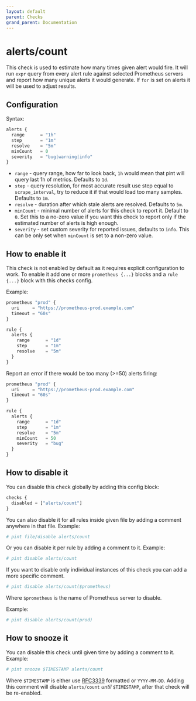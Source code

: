 ```yaml
---
layout: default
parent: Checks
grand_parent: Documentation
---
```


# alerts/count

This check is used to estimate how many times given alert would fire.
It will run `expr` query from every alert rule against selected Prometheus
servers and report how many unique alerts it would generate.
If `for` is set on alerts it will be used to adjust results.

## Configuration

Syntax:

```js
alerts {
  range      = "1h"
  step       = "1m"
  resolve    = "5m"
  minCount   = 0
  severity   = "bug|warning|info"
}
```

- `range` - query range, how far to look back, `1h` would mean that pint will
  query last 1h of metrics.
  Defaults to `1d`.
- `step` - query resolution, for most accurate result use step equal
  to `scrape_interval`, try to reduce it if that would load too many samples.
  Defaults to `1m`.
- `resolve` - duration after which stale alerts are resolved. Defaults to `5m`.
- `minCount` - minimal number of alerts for this check to report it. Default to `0`.
  Set this to a no-zero value if you want this check to report only if the estimated
  number of alerts is high enough.
- `severity` - set custom severity for reported issues, defaults to `info`.
  This can be only set when `minCount` is set to a non-zero value.

## How to enable it

This check is not enabled by default as it requires explicit configuration
to work.
To enable it add one or more `prometheus {...}` blocks and a `rule {...}` block
with this checks config.

Example:

```js
prometheus "prod" {
  uri     = "https://prometheus-prod.example.com"
  timeout = "60s"
}

rule {
  alerts {
    range      = "1d"
    step       = "1m"
    resolve    = "5m"
  }
}
```

Report an error if there would be too many (>=50) alerts firing:

```js
prometheus "prod" {
  uri     = "https://prometheus-prod.example.com"
  timeout = "60s"
}

rule {
  alerts {
    range      = "1d"
    step       = "1m"
    resolve    = "5m"
    minCount   = 50
    severity   = "bug"
  }
}
```

## How to disable it

You can disable this check globally by adding this config block:

```js
checks {
  disabled = ["alerts/count"]
}
```

You can also disable it for all rules inside given file by adding
a comment anywhere in that file. Example:

```yaml
# pint file/disable alerts/count
```

Or you can disable it per rule by adding a comment to it. Example:

```yaml
# pint disable alerts/count
```

If you want to disable only individual instances of this check
you can add a more specific comment.

```yaml
# pint disable alerts/count($prometheus)
```

Where `$prometheus` is the name of Prometheus server to disable.

Example:

```yaml
# pint disable alerts/count(prod)
```

## How to snooze it

You can disable this check until given time by adding a comment to it. Example:

```yaml
# pint snooze $TIMESTAMP alerts/count
```

Where `$TIMESTAMP` is either use [RFC3339](https://www.rfc-editor.org/rfc/rfc3339)
formatted  or `YYYY-MM-DD`.
Adding this comment will disable `alerts/count` *until* `$TIMESTAMP`, after that
check will be re-enabled.
